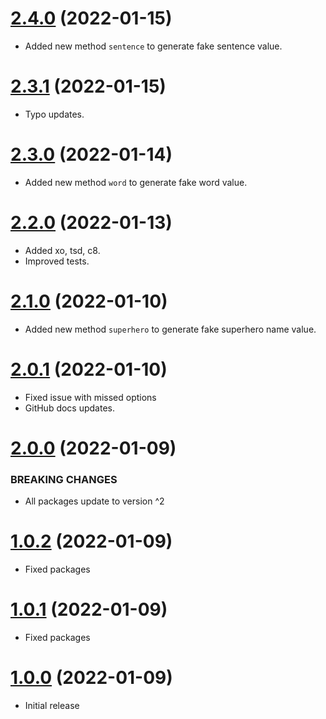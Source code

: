 <a name="2.4.0"></a>
# [2.4.0](https://github.com/faker-javascript/faker) (2022-01-15)
* Added new method `sentence` to generate fake sentence value.

<a name="2.3.1"></a>
# [2.3.1](https://github.com/faker-javascript/faker) (2022-01-15)
* Typo updates.

<a name="2.3.0"></a>
# [2.3.0](https://github.com/faker-javascript/faker) (2022-01-14)
* Added new method `word` to generate fake word value.

<a name="2.2.0"></a>
# [2.2.0](https://github.com/faker-javascript/faker) (2022-01-13)
* Added xo, tsd, c8.
* Improved tests.

<a name="2.1.0"></a>
# [2.1.0](https://github.com/faker-javascript/faker) (2022-01-10)
* Added new method `superhero` to generate fake superhero name value.

<a name="2.0.1"></a>
# [2.0.1](https://github.com/faker-javascript/faker) (2022-01-10)
* Fixed issue with missed options
* GitHub docs updates.

<a name="2.0.0"></a>
# [2.0.0](https://github.com/faker-javascript/faker) (2022-01-09)

### BREAKING CHANGES

* All packages update to version ^2

<a name="1.0.2"></a>
# [1.0.2](https://github.com/faker-javascript/faker) (2022-01-09)
* Fixed packages

<a name="1.0.1"></a>
# [1.0.1](https://github.com/faker-javascript/faker) (2022-01-09)
* Fixed packages

<a name="1.0.0"></a>
# [1.0.0](https://github.com/faker-javascript/faker) (2022-01-09)
* Initial release
